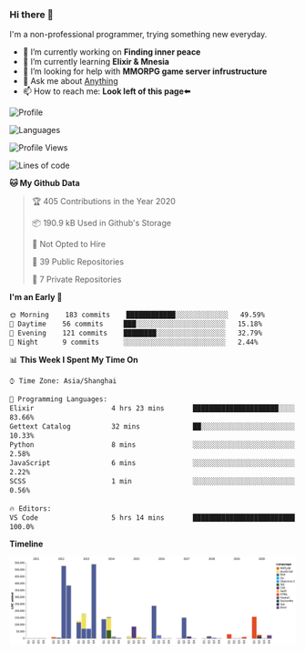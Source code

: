 ### Hi there 👋

I'm a non-professional programmer, trying something new everyday.

<!--
**dyzdyz010/dyzdyz010** is a ✨ _special_ ✨ repository because its `README.md` (this file) appears on your GitHub profile.
-->

- 🔭 I’m currently working on **Finding inner peace**
- 🌱 I’m currently learning **Elixir & Mnesia**
- 🤔 I’m looking for help with **MMORPG game server infrustructure**
- 💬 Ask me about [Anything](https://github.com/dyzdyz010/dyzdyz010/issues)
- 📫 How to reach me: **Look left of this page⬅️**

<!-- - 👯 I’m looking to collaborate on
- 😄 Pronouns: ...
- ⚡ Fun fact: ...
 -->
 
![Profile](https://github-readme-stats.vercel.app/api?username=dyzdyz010&count_private=true&show_icons=true&theme=dracula&include_all_commits=true)

![Languages](https://github-readme-stats.vercel.app/api/top-langs/?username=dyzdyz010&theme=dracula&hide=html,jupyter+notebook&count_private=true&show_icons=true)

<!--START_SECTION:waka-->
![Profile Views](http://img.shields.io/badge/Profile%20Views-1-blue)

![Lines of code](https://img.shields.io/badge/From%20Hello%20World%20I%27ve%20Written-319602%20lines%20of%20code-blue)

**🐱 My Github Data** 

> 🏆 405 Contributions in the Year 2020
 > 
> 📦 190.9 kB Used in Github's Storage 
 > 
> 🚫 Not Opted to Hire
 > 
> 📜 39 Public Repositories
 > 
> 🔑 7 Private Repositories 

**I'm an Early 🐤** 

```text
🌞 Morning    183 commits    ████████████░░░░░░░░░░░░░   49.59% 
🌆 Daytime    56 commits     ███░░░░░░░░░░░░░░░░░░░░░░   15.18% 
🌃 Evening    121 commits    ████████░░░░░░░░░░░░░░░░░   32.79% 
🌙 Night      9 commits      ░░░░░░░░░░░░░░░░░░░░░░░░░   2.44%

```


📊 **This Week I Spent My Time On** 

```text
⌚︎ Time Zone: Asia/Shanghai

💬 Programming Languages: 
Elixir                   4 hrs 23 mins       █████████████████████░░░░   83.66% 
Gettext Catalog          32 mins             ██░░░░░░░░░░░░░░░░░░░░░░░   10.33% 
Python                   8 mins              ░░░░░░░░░░░░░░░░░░░░░░░░░   2.58% 
JavaScript               6 mins              ░░░░░░░░░░░░░░░░░░░░░░░░░   2.22% 
SCSS                     1 min               ░░░░░░░░░░░░░░░░░░░░░░░░░   0.56%

🔥 Editors: 
VS Code                  5 hrs 14 mins       █████████████████████████   100.0%

```

**Timeline**

![Chart not found](https://raw.githubusercontent.com/dyzdyz010/dyzdyz010/master/charts/bar_graph.png) 


<!--END_SECTION:waka-->
